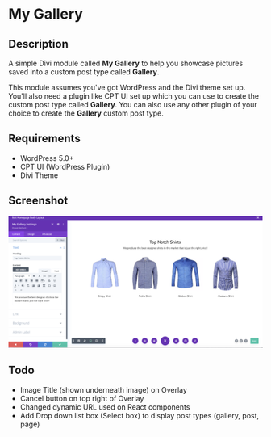 # My Gallery

## Description

A simple Divi module called <strong>My Gallery</strong> to help you showcase pictures saved into a custom post type called <strong>Gallery</strong>. 

This module assumes you've got WordPress and the Divi theme set up. You'll also need a plugin like CPT UI set up which you can use to create the custom post type called <strong>Gallery</strong>. You can also use any other plugin of your choice to create the <strong>Gallery</strong> custom post type.

## Requirements

- WordPress 5.0+
- CPT UI (WordPress Plugin)
- Divi Theme

## Screenshot

<img src="./screenshot.png" />

## Todo

- Image Title (shown underneath image) on Overlay
- Cancel button on top right of Overlay
- Changed dynamic URL used on React components
- Add Drop down list box (Select box) to display post types (gallery, post, page)